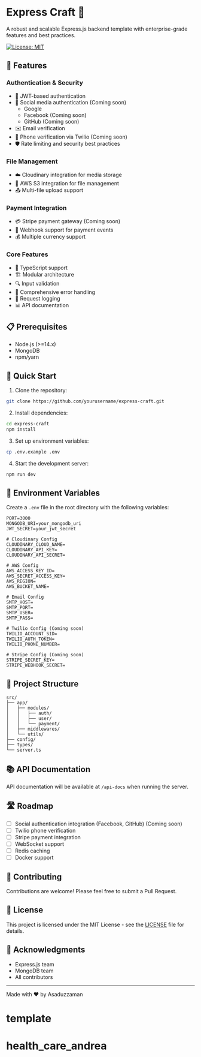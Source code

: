 # Express Craft 🚀

A robust and scalable Express.js backend template with enterprise-grade features and best practices.

[![License: MIT](https://img.shields.io/badge/License-MIT-yellow.svg)](https://opensource.org/licenses/MIT)

## 🌟 Features

### Authentication & Security
- 🔐 JWT-based authentication
- 🔑 Social media authentication (Coming soon)
  - Google
  - Facebook (Coming soon)
  - GitHub (Coming soon)
- ✉️ Email verification
- 📱 Phone verification via Twilio (Coming soon)
- 🛡️ Rate limiting and security best practices

### File Management
- ☁️ Cloudinary integration for media storage
- 📂 AWS S3 integration for file management
- 📤 Multi-file upload support

### Payment Integration
- 💳 Stripe payment gateway (Coming soon)
- 🔄 Webhook support for payment events
- 💰 Multiple currency support

### Core Features
- 🎯 TypeScript support
- 🏗️ Modular architecture
- 🔍 Input validation
- 📝 Comprehensive error handling
- 🚦 Request logging
- 📊 API documentation

## 📋 Prerequisites

- Node.js (>=14.x)
- MongoDB
- npm/yarn

## 🚀 Quick Start

1. Clone the repository:
```bash
git clone https://github.com/yourusername/express-craft.git
```

2. Install dependencies:
```bash
cd express-craft
npm install
```

3. Set up environment variables:
```bash
cp .env.example .env
```

4. Start the development server:
```bash
npm run dev
```

## 🔧 Environment Variables

Create a `.env` file in the root directory with the following variables:

```env
PORT=3000
MONGODB_URI=your_mongodb_uri
JWT_SECRET=your_jwt_secret

# Cloudinary Config
CLOUDINARY_CLOUD_NAME=
CLOUDINARY_API_KEY=
CLOUDINARY_API_SECRET=

# AWS Config
AWS_ACCESS_KEY_ID=
AWS_SECRET_ACCESS_KEY=
AWS_REGION=
AWS_BUCKET_NAME=

# Email Config
SMTP_HOST=
SMTP_PORT=
SMTP_USER=
SMTP_PASS=

# Twilio Config (Coming soon)
TWILIO_ACCOUNT_SID=
TWILIO_AUTH_TOKEN=
TWILIO_PHONE_NUMBER=

# Stripe Config (Coming soon)
STRIPE_SECRET_KEY=
STRIPE_WEBHOOK_SECRET=
```

## 📁 Project Structure

```
src/
├── app/
│   ├── modules/
│   │   ├── auth/
│   │   ├── user/
│   │   └── payment/
│   ├── middlewares/
│   └── utils/
├── config/
├── types/
└── server.ts
```

## 📚 API Documentation

API documentation will be available at `/api-docs` when running the server.

## 🛣️ Roadmap

- [ ] Social authentication integration (Facebook, GitHub) (Coming soon)
- [ ] Twilio phone verification
- [ ] Stripe payment integration
- [ ] WebSocket support
- [ ] Redis caching
- [ ] Docker support

## 🤝 Contributing

Contributions are welcome! Please feel free to submit a Pull Request.

## 📝 License

This project is licensed under the MIT License - see the [LICENSE](LICENSE) file for details.

## 🙏 Acknowledgments

- Express.js team
- MongoDB team
- All contributors

---
Made with ❤️ by Asaduzzaman
# template
# health_care_andrea
